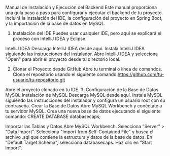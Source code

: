 Manual de Instalación y Ejecución del Backend
Este manual proporciona una guía paso a paso para configurar y ejecutar el backend de tu proyecto. Incluirá la instalación del IDE, la configuración del proyecto en Spring Boot, y la importación de la base de datos en MySQL.

1. Instalación del IDE
Puedes usar cualquier IDE, pero aquí se explicará el proceso con IntelliJ IDEA y Eclipse.

IntelliJ IDEA
Descarga IntelliJ IDEA desde aquí.
Instala IntelliJ IDEA siguiendo las instrucciones del instalador.
Abre IntelliJ IDEA y selecciona "Open" para abrir el proyecto desde tu directorio local.

2. Clonar el Proyecto desde GitHub
Abre tu terminal o línea de comandos.
Clona el repositorio usando el siguiente comando:https://github.com/tu-usuario/tu-repositorio.git

Abre el proyecto clonado en tu IDE.
3. Configuración de la Base de Datos MySQL
Instalación de MySQL
Descarga MySQL desde aquí.
Instala MySQL siguiendo las instrucciones del instalador y configura un usuario root con su contraseña.
Crear la Base de Datos
Abre MySQL Workbench y conéctate a tu servidor MySQL.
Crea una nueva base de datos ejecutando el siguiente comando: CREATE DATABASE databasecaps;

Importar las Tablas y Datos
Abre MySQL Workbench.
Selecciona "Server" > "Data Import".
Selecciona "Import from Self-Contained File" y busca el archivo .sql que contiene la estructura y datos de la base de datos.
En "Default Target Schema", selecciona databasecaps.
Haz clic en "Start Import".
